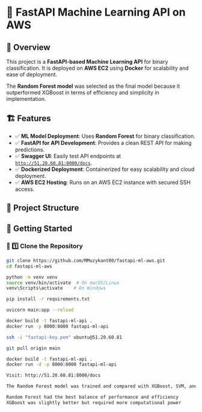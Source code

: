# 🚀 FastAPI Machine Learning API on AWS

## 📌 Overview
This project is a **FastAPI-based Machine Learning API** for binary classification. It is deployed on **AWS EC2** using **Docker** for scalability and ease of deployment.

The **Random Forest model** was selected as the final model because it outperformed XGBoost in terms of efficiency and simplicity in implementation.

## 🏗️ Features
- ✅ **ML Model Deployment**: Uses **Random Forest** for binary classification.
- ✅ **FastAPI for API Development**: Provides a clean REST API for making predictions.
- ✅ **Swagger UI**: Easily test API endpoints at [`http://51.20.60.81:8000/docs`](http://51.20.60.81:8000/docs).
- ✅ **Dockerized Deployment**: Containerized for easy scalability and cloud deployment.
- ✅ **AWS EC2 Hosting**: Runs on an AWS EC2 instance with secured SSH access.

## 📂 Project Structure



## 🚀 Getting Started

### 🔹 1️⃣ Clone the Repository
```bash
git clone https://github.com/MMuzykant00/fastapi-ml-aws.git
cd fastapi-ml-aws

python -m venv venv
source venv/bin/activate  # On macOS/Linux
venv\Scripts\activate    # On Windows

pip install -r requirements.txt

uvicorn main:app --reload

docker build -t fastapi-ml-api .
docker run -p 8000:8000 fastapi-ml-api

ssh -i "fastapi-key.pem" ubuntu@51.20.60.81

git pull origin main

docker build -t fastapi-ml-api .
docker run -d -p 8000:8000 fastapi-ml-api

Visit: http://51.20.60.81:8000/docs

The Random Forest model was trained and compared with XGBoost, SVM, and Logistic Regression. The evaluation results showed that:

Random Forest had the best balance of performance and efficiency
XGBoost was slightly better but required more computational power
